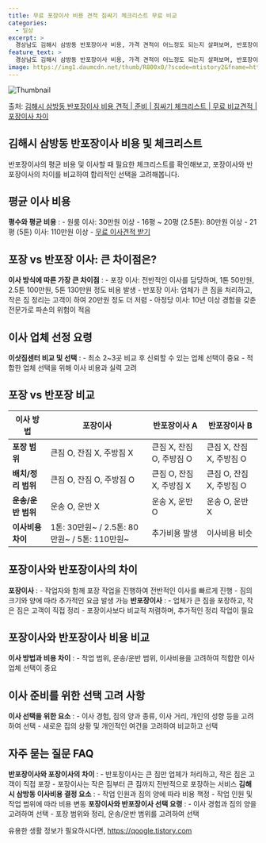 ```yaml
---
title: 무료 포장이사 비용 견적 짐싸기 체크리스트 무료 비교
categories:
  - 일상
excerpt: >
  경상남도 김해시 삼방동 반포장이사 비용, 가격 견적이 어느정도 되는지 살펴보며, 반포장이사를 준비함에 있어 짐싸기 준비 체크리스트가 무엇인지 보겠습니다. 마지막으로 포장이사와 차이점을 통해 무료 비교견적으로 어떤 것이 더 합리적인 선택인지 공유 드립니다.김해시 삼방동 포장이사 견적 샘플 보기 👈 클릭김해시 삼방동 포장이사 가격 살펴보기 👈 클릭김해시 삼방동 반포장이사 평균 이사 비용평수김해시 삼방동 평균 이사 비용원룸 이사9평 이하 (1톤)30만원~투룸/쓰리룸 이사16평 ~ 20평 (2.5톤)80만원~쓰리룸 이사21평 (5톤) ~110만원~우리집 무료 이사견적 받기 👈 클릭포장 vs 반포장 이사: 큰 차이점은?이사 방식에 따른 가장 큰 차이점은 작업 범위와 이사 비용입니다.포장 이사: 전반적인 이사..
feature_text: >
  경상남도 김해시 삼방동 반포장이사 비용, 가격 견적이 어느정도 되는지 살펴보며, 반포장이사를 준비함에 있어 짐싸기 준비 체크리스트가 무엇인지 보겠습니다. 마지막으로 포장이사와 차이점을 통해 무료 비교견적으로 어떤 것이 더 합리적인 선택인지 공유 드립니다.김해시 삼방동 포장이사 견적 샘플 보기 👈 클릭김해시 삼방동 포장이사 가격 살펴보기 👈 클릭김해시 삼방동 반포장이사 평균 이사 비용평수김해시 삼방동 평균 이사 비용원룸 이사9평 이하 (1톤)30만원~투룸/쓰리룸 이사16평 ~ 20평 (2.5톤)80만원~쓰리룸 이사21평 (5톤) ~110만원~우리집 무료 이사견적 받기 👈 클릭포장 vs 반포장 이사: 큰 차이점은?이사 방식에 따른 가장 큰 차이점은 작업 범위와 이사 비용입니다.포장 이사: 전반적인 이사..
image: https://img1.daumcdn.net/thumb/R800x0/?scode=mtistory2&fname=https%3A%2F%2Fblog.kakaocdn.net%2Fdn%2FnATz4%2FbtsHbUqEQgK%2FqJxA4Mzi5be5k3e1hXyJ8K%2Fimg.webp
---
```


![Thumbnail](https://img1.daumcdn.net/thumb/R800x0/?scode=mtistory2&fname=https%3A%2F%2Fblog.kakaocdn.net%2Fdn%2FnATz4%2FbtsHbUqEQgK%2FqJxA4Mzi5be5k3e1hXyJ8K%2Fimg.webp)

<p>출처: <a href="https://qoogle.tistory.com/9314" rel="dofollow">김해시 삼방동 반포장이사 비용 견적 | 준비 | 짐싸기 체크리스트 | 무료 비교견적 | 포장이사 차이</a> </p>

## 김해시 삼방동 반포장이사 비용 및 체크리스트

반포장이사의 평균 비용 및 이사할 때 필요한 체크리스트를 확인해보고, 포장이사와 반포장이사의 차이를 비교하여 합리적인 선택을 고려해봅니다.



## 평균 이사 비용

**평수와 평균 비용** : \- 원룸 이사: 30만원 이상 \- 16평 ~ 20평 (2.5톤): 80만원 이상 \- 21평 (5톤) 이사:
110만원 이상 \- [무료 이사견적 받기](https://qoogle.tistory.com/9314)



## 포장 vs 반포장 이사: 큰 차이점은?

**이사 방식에 따른 가장 큰 차이점** : \- 포장 이사: 전반적인 이사를 담당하며, 1톤 50만원, 2.5톤 100만원, 5톤
130만원 정도 비용 발생 \- 반포장 이사: 업체가 큰 짐을 처리하고, 작은 짐 정리는 고객이 하여 20만원 정도 더 저렴 \- 아정당
이사: 10년 이상 경험을 갖춘 전문가로 파손의 위험이 적음



## 이사 업체 선정 요령

**이삿짐센터 비교 및 선택** : \- 최소 2~3곳 비교 후 신뢰할 수 있는 업체 선택이 중요 \- 적합한 업체 선택을 위해 이사 비용과
실력 고려



## 포장 vs 반포장 비교

**이사 방법** | **포장이사** | **반포장이사 A** | **반포장이사 B**  
---|---|---|---  
**포장 범위** | 큰짐 O, 잔짐 X, 주방짐 X | 큰짐 X, 잔짐 O, 주방짐 O | 큰짐 X, 잔짐 X, 주방짐 O  
**배치/정리 범위** | 큰짐 O, 잔짐 O, 주방짐 O | 큰짐 O, 잔짐 X, 주방짐 X | 큰짐 O, 잔짐 X, 주방짐 O  
**운송/운반 범위** | 운송 O, 운반 X | 운송 X, 운반 O | 운송 O, 운반 X  
**이사비용 차이** | 1톤: 30만원~ / 2.5톤: 80만원~ / 5톤: 110만원~ | 추가비용 발생 | 이사비용 비슷  
  


## 포장이사와 반포장이사의 차이

**포장이사** : \- 작업자와 함께 포장 작업을 진행하여 전반적인 이사를 빠르게 진행 \- 짐의 크기와 양에 따라 추가적인 요금 발생
가능 **반포장이사** : \- 업체가 큰 짐을 포장하고, 작은 짐은 고객이 직접 정리 \- 포장이사보다 비교적 저렴하며, 추가적인 정리
작업이 필요



## 포장이사와 반포장이사 비용 비교

**이사 방법과 비용 차이** : \- 작업 범위, 운송/운반 범위, 이사비용을 고려하여 적합한 이사 업체 선택이 중요



## 이사 준비를 위한 선택 고려 사항

**이사 선택을 위한 요소** : \- 이사 경험, 짐의 양과 종류, 이사 거리, 개인의 성향 등을 고려하여 선택 \- 새로운 집의 상황 및
개인적인 여건을 고려하여 비교하고 선택



## 자주 묻는 질문 FAQ

**반포장이사와 포장이사의 차이** : \- 반포장이사는 큰 짐만 업체가 처리하고, 작은 짐은 고객이 직접 포장 \- 포장이사는 작은 짐부터
큰 짐까지 전반적으로 포장하는 서비스 **김해시 삼방동 이사비용 결정 요소** : \- 작업 인원과 짐의 양에 따라 비용 책정 \- 작업
인원 및 작업 범위에 따라 비용 변동 **포장이사와 반포장이사 선택 요령** : \- 이사 경험과 짐의 양을 고려하여 선택 \- 포장 범위와
정리, 운송/운반 범위를 고려하여 선택



 

유용한 생활 정보가 필요하시다면, <a href="https://qoogle.tistory.com" rel="dofollow">https://qoogle.tistory.com</a>


